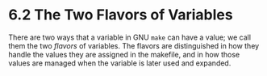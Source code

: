 # 6.2 The Two Flavors of Variables

There are two ways that a variable in GNU `make` can have a value;
we call them the two _flavors_ of variables.
The flavors are distinguished in how they handle the values they are assigned in the makefile, and in how those values are managed when the variable is later used and expanded.
